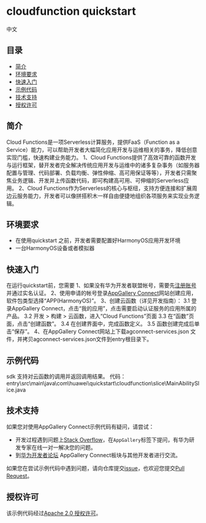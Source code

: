 # cloudfunction quickstart

中文


## 目录

- [简介](#简介)
- [环境要求](#环境要求)
- [快速入门](#快速入门)
- [示例代码](#示例代码)
- [技术支持](#技术支持)
- [授权许可](#授权许可)  

## 简介

Cloud Functions是一项Serverless计算服务，提供FaaS（Function as a Service）能力，可以帮助开发者大幅简化应用开发与运维相关的事务，降低创意实现门槛，快速构建业务能力。
1、Cloud Functions提供了高效可靠的函数开发与运行框架，替开发者完全解决传统应用开发与运维中的诸多复杂事务（如服务器配置与管理、代码部署、负载均衡、弹性伸缩、高可用保证等等），开发者只需聚焦业务逻辑、开发并上传函数代码，即可构建高可用、可伸缩的Serverless应用。
2、Cloud Functions作为Serverless的核心与枢纽，支持方便连接和扩展周边云服务能力，开发者可以像拼搭积木一样自由便捷地组织各项服务来实现业务逻辑。

## 环境要求

* 在使用quickstart 之前，开发者需要配置好HarmonyOS应用开发环境
* 一台HarmonyOS设备或者模拟器 

## 快速入门

在运行quickstart前，您需要
1、如果没有华为开发者联盟帐号，需要先[注册账号](https://developer.huawei.com/consumer/en/doc/start/registration-and-verification-0000001053628148)并通过实名认证。
2、使用申请的帐号登录[AppGallery Connect](https://developer.huawei.com/consumer/cn/doc/development/AppGallery-connect-Guides/agc-get-started)网站创建应用，软件包类型选择“APP(HarmonyOS)”。
3、创建云函数（详见开发指南）：
  3.1 登录AppGallery Connect，点击“我的应用”，点击需要启动认证服务的应用所属的产品。
  3.2 开发 > 构建 > 云函数，进入“Cloud Functions”页面
  3.3 在“函数”页面，点击“创建函数”。
  3.4 在创建界面中，完成函数定义。
  3.5 函数创建完成后单击“保存”。
 4、在AppGallery Connect网站上下载agconnect-services.json 文件，并拷贝agconnect-services.json文件到entry根目录下。

## 示例代码
   sdk 支持对云函数的调用并返回调用结果。
   代码：entry\src\main\java\com\huawei\quickstart\cloudfunction\slice\MainAbilitySlice.java

## 技术支持

如果您对使用AppGallery Connect示例代码有疑问，请尝试：
- 开发过程遇到问题上[Stack Overflow](https://stackoverflow.com/users/14194729/appgallery-connect)，在`AppGallery`标签下提问，有华为研发专家在线一对一解决您的问题。
- 到[华为开发者论坛](https://forums.developer.huawei.com/forumPortal/en/home?fid=0101188387844930001) AppGallery Connect板块与其他开发者进行交流。

如果您在尝试示例代码中遇到问题，请向仓库提交[issue](https://github.com/AppGalleryConnect/agc-demos/issues)，也欢迎您提交[Pull Request](https://github.com/AppGalleryConnect/agc-demos/pulls)。

## 授权许可

该示例代码经过[Apache 2.0 授权许可](http://www.apache.org/licenses/LICENSE-2.0)。

